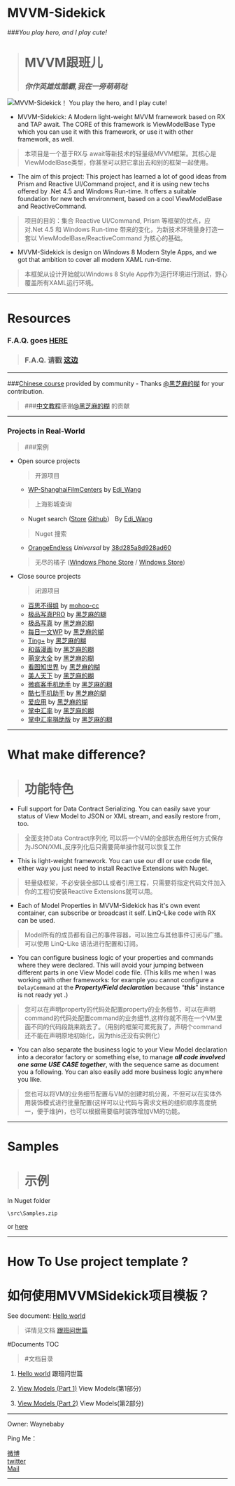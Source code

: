 

MVVM-Sidekick
=============
###*You play hero, and I play cute!*


> MVVM跟班儿
> ===================
>### *你作英雄炫酷霸,我在一旁萌萌哒*

![MVVM-Sidekick！ You play the hero, and I play cute!](https://github.com/waynebaby/MVVM-Sidekick/raw/master/MVVMSidekick/Documents/icon.png)


- MVVM-Sidekick: A Modern light-weight MVVM framework based on RX and TAP await. The CORE of this framework is ViewModelBase Type which you can use it with this framework, or use it with other framework, as well.
> 本项目是一个基于RX与 await等新技术的轻量级MVVM框架。其核心是ViewModelBase类型，你甚至可以把它拿出去和别的框架一起使用。


- The aim of this project: This project has learned a lot of good ideas from Prism and Reactive UI/Command project, and it is using new techs offered by .Net 4.5 and Windows Run-time. It offers a suitable foundation for new tech environment, based on a cool ViewModelBase and ReactiveCommand. 
> 项目的目的：集合 Reactive UI/Command, Prism 等框架的优点，应对.Net 4.5 和 Windows Run-time 带来的变化，为新技术环境量身打造一套以 ViewModelBase/ReactiveCommand 为核心的基础。


- MVVM-Sidekick is design on Windows 8 Modern Style Apps, and we got that ambition to cover all modern XAML run-time. 
> 本框架从设计开始就以Windows 8 Style App作为运行环境进行测试，野心覆盖所有XAML运行环境。


---

Resources
=========

### F.A.Q. goes [HERE]
[HERE]:    https://github.com/waynebaby/MVVM-Sidekick/blob/master/MVVMSidekick/Documents/0.FAQ.md
>### F.A.Q. 请戳 [这边]
[这边]:  https://github.com/waynebaby/MVVM-Sidekick/blob/master/MVVMSidekick/Documents/0.FAQ.md

---
###[Chinese course] provided by community  - Thanks [@黑芝麻的糊] for your contribution.
>###[中文教程]感谢[@黑芝麻的糊] 的贡献


[@黑芝麻的糊]: http://weibo.com/yanxiaodi1983
[中文教程]: http://www.cnblogs.com/yanxiaodi/p/3800767.html
[Chinese course]: http://www.cnblogs.com/yanxiaodi/p/3800767.html

---
### Projects in Real-World
>###案例



 - Open source projects
	>开源项目

   	- [WP-ShanghaiFilmCenters]  by  [Edi_Wang] 		
	>上海影城查询

    - Nuget search  ([Store](http://www.windowsphone.com/en-us/store/app/nuget-search/6b9ce273-d161-42aa-97bc-56e964e987c0 "Store")  [Github](https://github.com/EdiWang/WP-NuGetSearch "Github")） By [Edi_Wang] 
    >Nuget 搜索

    - [OrangeEndless] *Universal* by  [38d285a8d928ad60]
    >无尽的橘子
    ([Windows Phone Store](http://www.windowsphone.com/zh-cn/store/app/%e6%97%a0%e5%b0%bd%e7%9a%84%e6%a9%98%e5%ad%90/0fb32986-2963-4d8a-878b-a143915d40bb "Windows Phone 8.1") 
 /    [Windows Store](http://apps.microsoft.com/windows/zh-cn/app/c8caec38-257d-4c77-a6c0-e619f704118e "Windows 8.1"))
 		
 - Close source projects
  	>闭源项目    	
	
	- [百思不得姐] by [mohoo-cc]     
    - [极品写真PRO](http://www.windowsphone.com/s?appid=e4af00da-a2d4-40c2-b796-1feae655d22b)        by  [黑芝麻的糊]
    - [极品写真](http://www.windowsphone.com/s?appid=23c54cad-14ef-4292-b658-ce2c73c59d93)           by  [黑芝麻的糊]
    - [每日一文WP](http://www.windowsphone.com/s?appid=85a05b80-b057-4211-a125-7961836bee27)         by  [黑芝麻的糊]
    - [Ting+](http://www.windowsphone.com/s?appid=01e3bc61-72ce-4609-a944-3a89760eaffa)             by  [黑芝麻的糊]
    - [和谐漫画](http://www.windowsphone.com/s?appid=0ec41027-66cc-4724-9cbe-aa575d873940)           by  [黑芝麻的糊]
    - [萌宠大全](http://www.windowsphone.com/s?appid=76767f95-0ef1-406a-a63d-33ad76734c74)           by  [黑芝麻的糊]
    - [看图知世界](http://www.windowsphone.com/s?appid=9e34cebd-017e-40a5-8abe-b6d350ae6efb)         by  [黑芝麻的糊]
    - [美人天下](http://www.windowsphone.com/s?appid=d0fe7a07-7a71-4902-a4a4-c0347afec51e)           by  [黑芝麻的糊]
    - [微疯客手机助手](http://www.windowsphone.com/s?appid=86f26f7d-c4de-4a49-ac51-9ae63fc334f6)     by  [黑芝麻的糊]
    - [酷七手机助手](http://www.windowsphone.com/s?9d22d8a7-0910-4cfb-b5e2-c2ea63ca63bc)             by  [黑芝麻的糊]
    - [爱应用](http://www.windowsphone.com/s?bf473405-9319-44bb-a947-96e169fadbfe)                   by  [黑芝麻的糊]
    - [掌中汇率](http://www.windowsphone.com/s?appid=84e93a20-cefb-460f-b0d9-a57689b33c10)           by  [黑芝麻的糊]
    - [掌中汇率捐助版](http://www.windowsphone.com/s?appid=b115cbd9-4c24-4d4c-8c4b-e1881960bba5)     by  [黑芝麻的糊]

	
[黑芝麻的糊]: http://weibo.com/yanxiaodi1983
[WP-ShanghaiFilmCenters]: https://github.com/EdiWang/WP-ShanghaiFilmCenters
[Edi_Wang]:      http://diaosbook.com/

[百思不得姐]:http://www.windowsphone.com/en-us/store/app/百思不得姐/c7725093-2b0b-4765-9df8-9214b1e3e12d
[OrangeEndless]: https://github.com/OrangeEndless/OrangeEndless 
[mohoo-cc]:http://weibo.com/mohoostudio
[38d285a8d928ad60]: http://weibo.com/hengzichao 

----------

What make difference?
============
> 功能特色
> =======

- Full support for Data Contract Serializing. You can easily save your status of View Model to JSON or XML stream, and easily restore from, too.
>全面支持Data Contract序列化 可以将一个VM的全部状态用任何方式保存为JSON/XML,反序列化后只需要简单操作就可以恢复工作


- This is light-weight framework. You can use our dll or use code file, either way you just need to install Reactive Extensions with Nuget.
>轻量级框架，不必安装全部DLL或者引用工程，只需要将指定代码文件加入你的工程切安装Reactive Extensions就可以用。


- Each of Model Properties in MVVM-Sidekick has it's own event container, can subscribe or broadcast it self. LinQ-Like code with RX can be used.
>Model所有的成员都有自己的事件容器，可以独立与其他事件订阅与广播。可以使用 LinQ-Like 语法进行配置和订阅。



- You can configure business logic of your properties and commands where they were declared. This will avoid your jumping between different parts in one View Model code file. (This kills me when I was working with other frameworks: for example you cannot configure a `DelayCommand` at the ***Property/Field declaration*** because “***this***” instance is not ready yet .)
>您可以在声明property的代码处配置property的业务细节，可以在声明command的代码处配置command的业务细节,这样你就不用在一个VM里面不同的代码段跳来跳去了。（用别的框架可累死我了，声明个command 还不能在声明原地初始化，因为this还没有实例化）



- You can also separate the business logic to your View Model declaration into a decorator factory or something else, to manage ***all code involved one same USE CASE together***, with the sequence same as document you a following. You can also easily add more business logic anywhere you like.
>您也可以将VM的业务细节配置与VM的创建时机分离，不但可以在实体外用装饰模式进行批量配置(这样可以让代码与需求文档的组织顺序高度统一，便于维护)，也可以根据需要临时装饰增加VM的功能。




----------

Samples
===========

>示例
>===========



In Nuget folder 

`\src\Samples.zip`

or [here](https://github.com/waynebaby/MVVM-Sidekick/blob/master/MVVMSidekick/Nuget/MVVM-Sidekick/src/Samples.zip?raw=true)

----------

How To Use project template ?
===================
如何使用MVVMSidekick项目模板？
===================

 See document: [Hello world](https://github.com/waynebaby/MVVM-Sidekick/blob/master/MVVMSidekick/Documents/1.HelloWorld.md)


 >详情见文档  [跟班问世篇](https://github.com/waynebaby/MVVM-Sidekick/blob/master/MVVMSidekick/Documents/1.HelloWorld.md)




#Documents TOC
>#文档目录

1. [Hello world](https://github.com/waynebaby/MVVM-Sidekick/blob/master/MVVMSidekick/Documents/1.HelloWorld.md) 	跟班问世篇
2. [View Models (Part 1)](https://github.com/waynebaby/MVVM-Sidekick/blob/master/MVVMSidekick/Documents/2.ViewModels.md) 	View Models(第1部分)

3.  [View Models (Part 2)](https://github.com/waynebaby/MVVM-Sidekick/blob/master/MVVMSidekick/Documents/3.ViewModels_2.md) 	View Models(第2部分)

----------

Owner: Waynebaby


Ping Me：
 
[微博]  
[twitter]  
 [Mail]

[微博]: http://www.weibo.com/waynebabywang "WaynebabyWang"

[twitter]: http://twitter.com/waynebaby "Waynebaby"

[Mail]: mailto:blackshaman_wayne@hotmail.com "MSN Skype"




-----------------------------


